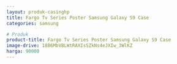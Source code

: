 ```yaml
---
layout: produk-casinghp
title: Fargo Tv Series Poster Samsung Galaxy S9 Case
categories: samsung

# Produk
product-title: Fargo Tv Series Poster Samsung Galaxy S9 Case
image-drive: 18B6MbVBLWtRAXIsSZkNs4eJXIw_3WlKZ
harga: 90000
---
```

